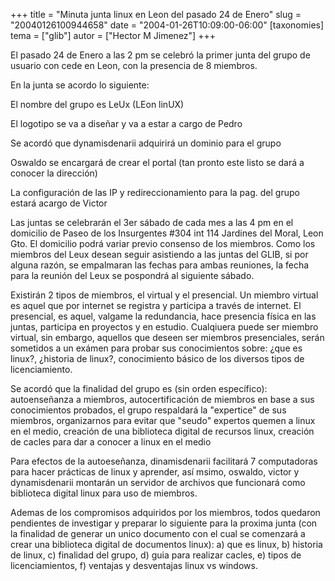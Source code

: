 +++
title = "Minuta junta linux en Leon del pasado 24 de Enero"
slug = "20040126100944658"
date = "2004-01-26T10:09:00-06:00"
[taxonomies]
tema = ["glib"]
autor = ["Hector M Jimenez"]
+++

El pasado 24 de Enero a las 2 pm se celebró la primer junta del grupo de
usuario con cede en Leon, con la presencia de 8 miembros.

En la junta se acordo lo siguiente:

<!-- more -->
El nombre del grupo es LeUx (LEon linUX)

El logotipo se va a diseñar y va a estar a cargo de Pedro

Se acordó que dynamisdenarii adquirirá un dominio para el grupo

Oswaldo se encargará de crear el portal (tan pronto este listo se dará a
conocer la dirección)

La configuración de las IP y redireccionamiento para la pag. del grupo
estará acargo de Victor

Las juntas se celebrarán el 3er sábado de cada mes a las 4 pm en el
domicilio de Paseo de los Insurgentes #304 int 114 Jardines del Moral,
Leon Gto. El domicilio podrá variar previo consenso de los miembros.
Como los miembros del Leux desean seguir asistiendo a las juntas del
GLIB, si por alguna razón, se empalmaran las fechas para ambas
reuniones, la fecha para la reunión del Leux se pospondrá al siguiente
sábado.

Existirán 2 tipos de miembros, el virtual y el presencial. Un miembro
virtual es aquel que por internet se registra y participa a través de
internet. El presencial, es aquel, valgame la redundancia, hace
presencia física en las juntas, participa en proyectos y en estudio.
Cualqiuera puede ser miembro virtual, sin embargo, aquellos que deseen
ser miembros presenciales, serán sometidos a un exámen para probar sus
conocimientos sobre: ¿que es linux?, ¿historia de linux?, conocimiento
básico de los diversos tipos de licenciamiento.

Se acordó que la finalidad del grupo es (sin orden específico):
autoenseñanza a miembros, autocertificación de miembros en base a sus
conocimientos probados, el grupo respaldará la "expertice" de sus
miembros, organizarnos para evitar que "seudo" expertos quemen a linux
en el medio, creación de una biblioteca digital de recursos linux,
creación de cacles para dar a conocer a linux en el medio

Para efectos de la autoeseñanza, dinamisdenarii facilitará 7
computadoras para hacer prácticas de linux y aprender, así msimo,
oswaldo, victor y dynamisdenarii montarán un servidor de archivos que
funcionará como biblioteca digital linux para uso de miembros.

Ademas de los compromisos adquiridos por los miembros, todos quedaron
pendientes de investigar y preparar lo siguiente para la proxima junta
(con la finalidad de generar un unico documento con el cual se comenzará
a crear una biblioteca digital de documentos linux): a) que es linux, b)
historia de linux, c) finalidad del grupo, d) guia para realizar cacles,
e) tipos de licenciamientos, f) ventajas y desventajas linux vs windows.
